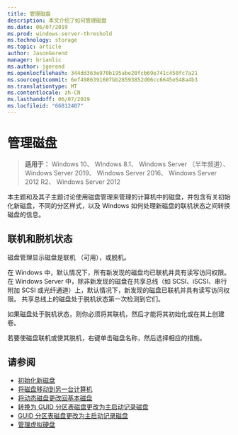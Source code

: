 ```yaml
---
title: 管理磁盘
description: 本文介绍了如何管理磁盘
ms.date: 06/07/2019
ms.prod: windows-server-threshold
ms.technology: storage
ms.topic: article
author: JasonGerend
manager: brianlic
ms.author: jgerend
ms.openlocfilehash: 344dd363e970b195abe20fcb69e741c450fc7a21
ms.sourcegitcommit: 6ef4986391607bb28593852d06cc6645e548a4b3
ms.translationtype: MT
ms.contentlocale: zh-CN
ms.lasthandoff: 06/07/2019
ms.locfileid: "66812407"
---
```

# <a name="manage-disks"></a>管理磁盘

> **适用于：** Windows 10、 Windows 8.1、 Windows Server （半年频道）、 Windows Server 2019、 Windows Server 2016、 Windows Server 2012 R2、 Windows Server 2012

本主题和及其子主题讨论使用磁盘管理来管理的计算机中的磁盘，并包含有关初始化新磁盘，不同的分区样式，以及 Windows 如何处理新磁盘的联机状态之间转换磁盘的信息。

## <a name="online-and-offline-status"></a>联机和脱机状态

磁盘管理显示磁盘是联机 （可用），或脱机。

在 Windows 中，默认情况下，所有新发现的磁盘均已联机并具有读写访问权限。 在 Windows Server 中，除非新发现的磁盘在共享总线（如 SCSI、iSCSI、串行附加 SCSI 或光纤通道）上，默认情况下，新发现的磁盘已联机并具有读写访问权限。 共享总线上的磁盘处于脱机状态第一次检测到它们。

如果磁盘处于脱机状态，则你必须将其联机，然后才能将其初始化或在其上创建卷。

若要使磁盘联机或使其脱机，右键单击磁盘名称，然后选择相应的措施。

## <a name="see-also"></a>请参阅

-   [初始化新磁盘](initialize-new-disks.md)
-   [将磁盘移动到另一台计算机](move-disks-to-another-computer.md)
-   [将动态磁盘更改回基本磁盘](change-a-dynamic-disk-back-to-a-basic-disk.md)
-   [转换为 GUID 分区表磁盘更改为主启动记录磁盘](change-an-mbr-disk-into-a-gpt-disk.md)
-   [GUID 分区表磁盘更改为主启动记录磁盘](change-a-gpt-disk-into-an-mbr-disk.md)
-   [管理虚拟硬盘](manage-virtual-hard-disks.md)